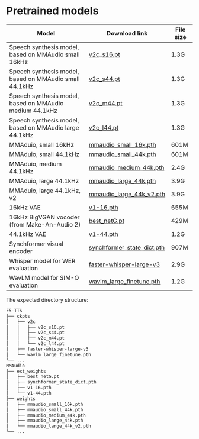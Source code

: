 # Pretrained models

| Model    | Download link | File size |
| -------- | ------- | ------- |
| Speech synthesis model, based on MMAudio small 16kHz | <a href="https://huggingface.co/lshzhm/DeepAudio-V1/blob/main/v2c_s16.pt" download="v2c_s16.pt">v2c_s16.pt</a> | 1.3G |
| Speech synthesis model, based on MMAudio small 44.1kHz | <a href="https://huggingface.co/lshzhm/DeepAudio-V1/blob/main/v2c_s44.pt" download="v2c_s44.pt">v2c_s44.pt</a> | 1.3G |
| Speech synthesis model, based on MMAudio medium 44.1kHz | <a href="https://huggingface.co/lshzhm/DeepAudio-V1/blob/main/v2c_m44.pt" download="v2c_m44.pt">v2c_m44.pt</a> | 1.3G |
| Speech synthesis model, based on MMAudio large 44.1kHz | <a href="https://huggingface.co/lshzhm/DeepAudio-V1/blob/main/v2c_l44.pt" download="v2c_l44.pt">v2c_l44.pt</a> | 1.3G |
| MMAduio, small 16kHz | <a href="https://huggingface.co/hkchengrex/MMAudio/resolve/main/weights/mmaudio_small_16k.pth" download="mmaudio_small_16k.pth">mmaudio_small_16k.pth</a> | 601M |
| MMAduio, small 44.1kHz | <a href="https://huggingface.co/hkchengrex/MMAudio/resolve/main/weights/mmaudio_small_44k.pth" download="mmaudio_small_44k.pth">mmaudio_small_44k.pth</a> | 601M |
| MMAduio, medium 44.1kHz | <a href="https://huggingface.co/hkchengrex/MMAudio/resolve/main/weights/mmaudio_medium_44k.pth" download="mmaudio_medium_44k.pth">mmaudio_medium_44k.pth</a> | 2.4G |
| MMAduio, large 44.1kHz | <a href="https://huggingface.co/hkchengrex/MMAudio/resolve/main/weights/mmaudio_large_44k.pth" download="mmaudio_large_44k.pth">mmaudio_large_44k.pth</a> | 3.9G |
| MMAduio, large 44.1kHz, v2 | <a href="https://huggingface.co/hkchengrex/MMAudio/resolve/main/weights/mmaudio_large_44k_v2.pth" download="mmaudio_large_44k_v2.pth">mmaudio_large_44k_v2.pth</a> | 3.9G |
| 16kHz VAE | <a href="https://github.com/hkchengrex/MMAudio/releases/download/v0.1/v1-16.pth">v1-16.pth</a> | 655M |
| 16kHz BigVGAN vocoder (from Make-An-Audio 2) |<a href="https://github.com/hkchengrex/MMAudio/releases/download/v0.1/best_netG.pt">best_netG.pt</a> | 429M |
| 44.1kHz VAE |<a href="https://github.com/hkchengrex/MMAudio/releases/download/v0.1/v1-44.pth">v1-44.pth</a> | 1.2G | 
| Synchformer visual encoder |<a href="https://github.com/hkchengrex/MMAudio/releases/download/v0.1/synchformer_state_dict.pth">synchformer_state_dict.pth</a> | 907M |
| Whisper model for WER evaluation | <a href="https://huggingface.co/Systran/faster-whisper-large-v3" download="faster-whisper-large-v3">faster-whisper-large-v3</a> | 2.9G |
| WavLM model for SIM-O evaluation | <a href="https://drive.google.com/file/d/1-aE1NfzpRCLxA4GUxX9ITI3F9LlbtEGP/view" download="wavlm_large_finetune.pth">wavlm_large_finetune.pth</a> | 1.2G |


The expected directory structure:

```bash
F5-TTS
├── ckpts
│   ├── v2c
│   │   ├── v2c_s16.pt
│   │   ├── v2c_s44.pt
│   │   ├── v2c_m44.pt
│   │   └── v2c_l44.pt
│   ├── faster-whisper-large-v3
│   └── wavlm_large_finetune.pth
└── ...
MMAudio
├── ext_weights
│   ├── best_netG.pt
│   ├── synchformer_state_dict.pth
│   ├── v1-16.pth
│   └── v1-44.pth
├── weights
│   ├── mmaudio_small_16k.pth
│   ├── mmaudio_small_44k.pth
│   ├── mmaudio_medium_44k.pth
│   ├── mmaudio_large_44k.pth
│   └── mmaudio_large_44k_v2.pth
└── ...
```

